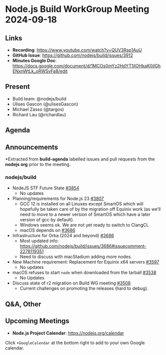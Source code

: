 # Node.js  Build WorkGroup Meeting 2024-09-18

## Links

* **Recording**:  https://www.youtube.com/watch?v=QUV3Rsp1AuU
* **GitHub Issue**: https://github.com/nodejs/build/issues/3912
* **Minutes Google Doc**: https://docs.google.com/document/d/1MCOs0mYz2HdYT1jIOHkaK0iIGhENxnWtLk_oRWSvFa8/edit

## Present

* Build team: @nodejs/build
* Ulises Gascon (@ulisesGascon)
* Michael Zasso (@targos)
* Richard Lau (@richardlau)


## Agenda

## Announcements

*Extracted from **build-agenda** labelled issues and pull requests from the **nodejs org** prior to the meeting.

### nodejs/build

* NodeJS STF Future State [#3854](https://github.com/nodejs/build/issues/3854)
  * No updates
* Planning/requirements for Node.js 23 [#3807](https://github.com/nodejs/build/issues/3807)
  * GCC 12 is installed on all Linuxes except SmartOS which will hopefully be taken care of by the migration off Equinix work (as we’ll need to move to a newer version of SmartOS which have a later version of gcc by default).
  * Windows seems ok. We are not yet ready to switch to ClangCL
  * macOS depends on [#3686](https://github.com/nodejs/build/issues/3686)
* Infrastructure for Orka (2024 and beyond) [#3686](https://github.com/nodejs/build/issues/3686)
  * Most updated info: https://github.com/nodejs/build/issues/3686#issuecomment-2278119351
  * Need to discuss with macStadium adding more nodes.
* New Machine requirement: Replacement for Equinix x64 servers [#3597](https://github.com/nodejs/build/issues/3597)
  * No updates
* macOS refuses to start `node` when downloaded from the tarball 
[#3538](https://github.com/nodejs/build/issues/3538)
  * No Updates
* Discuss state of r2 migration on Build WG meeting [#3508](https://github.com/nodejs/build/issues/3508)
  * Current challenges on promoting the releases (hard to debug).

## Q&A, Other

## Upcoming Meetings

* **Node.js Project Calendar**: <https://nodejs.org/calendar>

Click `+GoogleCalendar` at the bottom right to add to your own Google calendar.


